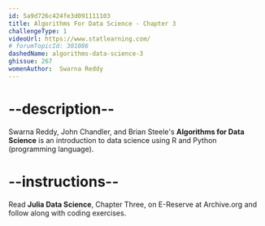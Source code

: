 ```yaml
---
id: 5a9d726c424fe3d091111103
title: Algorithms For Data Science - Chapter 3
challengeType: 1
videoUrl: https://www.statlearning.com/
# forumTopicId: 301086
dashedName: algorithms-data-science-3
ghissue: 267
womenAuthor:  Swarna Reddy
---
```


# --description--

Swarna Reddy, John Chandler, and Brian Steele's __Algorithms for Data Science__ is an introduction to data science using R and Python (programming language).

# --instructions--

Read __Julia Data Science__, Chapter Three, on E-Reserve at Archive.org and follow along with coding exercises. 